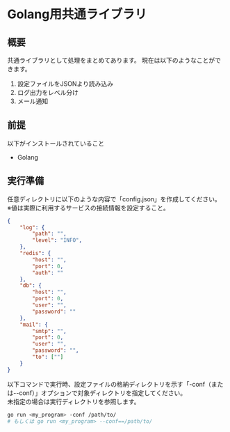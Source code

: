 # Golang用共通ライブラリ

## 概要

共通ライブラリとして処理をまとめてあります。
現在は以下のようなことができます。

1. 設定ファイルをJSONより読み込み
2. ログ出力をレベル分け
3. メール通知

## 前提

以下がインストールされていること

- Golang

## 実行準備

任意ディレクトリに以下のような内容で「config.json」を作成してください。  
※値は実際に利用するサービスの接続情報を設定すること。  

```json
{
    "log": {
        "path": "",
        "level": "INFO",
    },
    "redis": {
        "host": "",
        "port": 0,
        "auth": ""
    },
    "db": {
        "host": "",
        "port": 0,
        "user": "",
        "password": ""
    },
    "mail": {
        "smtp": "",
        "port": 0,
        "user": "",
        "password": "",
        "to": [""]
    }
}
```

以下コマンドで実行時、設定ファイルの格納ディレクトリを示す「-conf（または--conf）」オプションで対象ディレクトリを指定してください。  
未指定の場合は実行ディレクトリを参照します。  

```sh
go run <my_program> -conf /path/to/
# もしくは go run <my_program> --conf==/path/to/
```